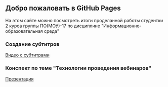 ## Добро пожаловать в GitHub Pages

На этом сайте можно посмотреть итоги проделанной работы студентки 2 курса группы ПО(МОУ)-17 по дисциплине "Информационно-образовательная среда"


### Создание субтитров 
[Видео с субтитрами](https://youtu.be/i0OGf-tBfnM)

### Конспект по теме "Технологии проведения вебинаров"
[Презентация](https://drive.google.com/file/d/1FESxFXdT1mkCJa-3axFdNEzsNbcrcj6T/view?usp=sharing)
